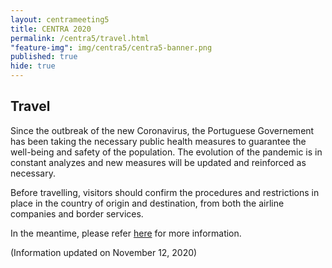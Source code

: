 ```yaml
---
layout: centrameeting5
title: CENTRA 2020
permalink: /centra5/travel.html
"feature-img": img/centra5/centra5-banner.png
published: true
hide: true
---
```


## Travel 
  

Since the outbreak of the new Coronavirus, the Portuguese Governement has been taking the necessary public health measures to guarantee the well-being and safety of the population. The evolution of the pandemic is in constant analyzes and new measures will be updated and reinforced as necessary.  

Before travelling, visitors should confirm the procedures and restrictions in place in the country of origin and destination, from both the airline companies and border services.  

In the meantime, please refer <a href="https://reopen.europa.eu/en">here</a> for more information.  

(Information updated on November 12, 2020)  

